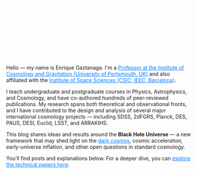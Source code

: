 <div style="background-image: url('/assets/img/bh_spacetime.png'); background-size: cover; background-position: center; padding: 80px 100px 100px 100px; text-align: center; position: relative;">
  <h1 style="color: white; margin-top: -15px;">Welcome ---- </h1>
</div>

<p>
  Hello — my name is Enrique Gaztanaga. I'm a 
  <a href="https://www.port.ac.uk/news-events-and-blogs/news/portsmouth-professor-awarded-freedom-of-the-city-of-london" style="color: #007bff;">
    Professor at the Institute of Cosmology and Gravitation (University of Portsmouth, UK)</a> and also affiliated with the 
  <a href="https://www.ice.csic.es/?view=article&id=576&catid=8" style="color: #007bff;">Institute of Space Sciences (CSIC, IEEC, Barcelona)</a>.
</p>

<p>
  I teach undergraduate and postgraduate courses in Physics, Astrophysics, and Cosmology, and have co-authored hundreds of peer-reviewed publications. My research spans both theoretical and observational fronts, and I have contributed to the design and analysis of several major international cosmology projects — including SDSS, 2dFGRS, Planck, DES, PAUS, DESI, Euclid, LSST, and ARRAKIHS.
</p>

<p>
  This blog shares ideas and results around the <strong>Black Hole Universe</strong> — a new framework that may shed light on the 
  <a href="https://darkcosmos.com" style="color: #007bff;">dark cosmos</a>, cosmic acceleration, early-universe inflation, and other open questions in standard cosmology.
</p>

<p>
  You’ll find posts and explanations below. For a deeper dive, you can <a href="/papers" style="color: #007bff;">explore the technical papers here</a>.
</p>
